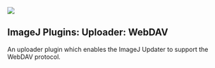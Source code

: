 [![](https://travis-ci.org/imagej/imagej-plugins-uploader-webdav.svg?branch=master)](https://travis-ci.org/imagej/imagej-plugins-uploader-webdav)

ImageJ Plugins: Uploader: WebDAV
--------------------------------

An uploader plugin which enables the ImageJ Updater to support the WebDAV
protocol.
